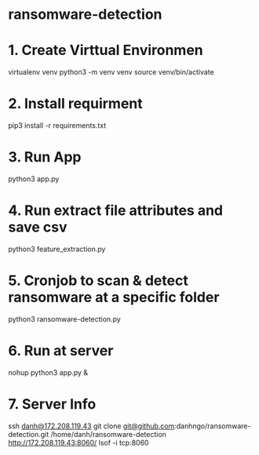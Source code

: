 # ransomware-detection

# 1. Create Virttual Environmen
virtualenv venv
python3 -m venv venv
source venv/bin/activate

# 2. Install requirment
pip3 install -r requirements.txt

# 3. Run App
python3 app.py

# 4. Run extract file attributes and save csv
python3 feature_extraction.py

# 5. Cronjob to scan & detect ransomware at a specific folder
python3 ransomware-detection.py

# 6. Run at server
nohup python3 app.py &

# 7. Server Info
ssh danh@172.208.119.43
git clone git@github.com:danhngo/ransomware-detection.git
/home/danh/ransomware-detection
http://172.208.119.43:8060/
lsof -i tcp:8060





 
 